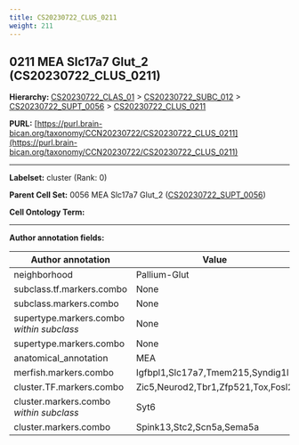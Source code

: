 ```yaml
---
title: CS20230722_CLUS_0211
weight: 211
---
```

## 0211 MEA Slc17a7 Glut_2 (CS20230722_CLUS_0211)
<b>Hierarchy: </b>
[CS20230722_CLAS_01](../CS20230722_CLAS_01) >
[CS20230722_SUBC_012](../CS20230722_SUBC_012) >
[CS20230722_SUPT_0056](../CS20230722_SUPT_0056) >
[CS20230722_CLUS_0211](../CS20230722_CLUS_0211)

**PURL:** [https://purl.brain-bican.org/taxonomy/CCN20230722/CS20230722_CLUS_0211](https://purl.brain-bican.org/taxonomy/CCN20230722/CS20230722_CLUS_0211)

---


**Labelset:** cluster (Rank: 0)

**Parent Cell Set:** 0056 MEA Slc17a7 Glut_2 ([CS20230722_SUPT_0056](../CS20230722_SUPT_0056))



**Cell Ontology Term:** 

[MARKER GENES.]: #


---

[TRANSFERRED ANNOTATIONS.]: #


[AUTHOR ANNOTATION FIELDS.]: #


**Author annotation fields:**

| Author annotation | Value |
|-------------------|-------|
|neighborhood|Pallium-Glut|
|subclass.tf.markers.combo|None|
|subclass.markers.combo|None|
|supertype.markers.combo _within subclass_|None|
|supertype.markers.combo|None|
|anatomical_annotation|MEA|
|merfish.markers.combo|Igfbpl1,Slc17a7,Tmem215,Syndig1l|
|cluster.TF.markers.combo|Zic5,Neurod2,Tbr1,Zfp521,Tox,Fosl2|
|cluster.markers.combo _within subclass_|Syt6|
|cluster.markers.combo|Spink13,Stc2,Scn5a,Sema5a|
